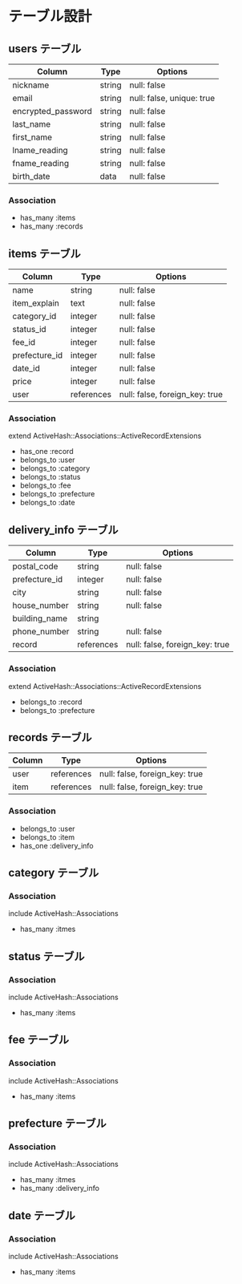 # テーブル設計

## users テーブル

| Column             | Type    | Options                   |
| ------------------ | ------- | ------------------------- |
| nickname           | string  | null: false               |
| email              | string  | null: false, unique: true |
| encrypted_password | string  | null: false               |
| last_name          | string  | null: false               |
| first_name         | string  | null: false               |
| lname_reading      | string  | null: false               |
| fname_reading      | string  | null: false               |
| birth_date         | data    | null: false               |


### Association

- has_many :items
- has_many :records


## items テーブル

| Column        | Type       | Options                        |
| ------------- | ---------- | -------------------------------|
| name          | string     | null: false                    |
| item_explain  | text       | null: false                    |
| category_id   | integer    | null: false                    |
| status_id     | integer    | null: false                    |
| fee_id        | integer    | null: false                    |
| prefecture_id | integer    | null: false                    |
| date_id       | integer    | null: false                    |
| price         | integer    | null: false                    |
| user          | references | null: false, foreign_key: true |

### Association

extend ActiveHash::Associations::ActiveRecordExtensions
- has_one :record
- belongs_to :user
- belongs_to :category
- belongs_to :status
- belongs_to :fee
- belongs_to :prefecture
- belongs_to :date


## delivery_info テーブル

| Column        | Type       | Options                        |
| ------------- | ---------- | -------------------------------|
| postal_code   | string     | null: false                    |
| prefecture_id | integer    | null: false                    |
| city          | string     | null: false                    |
| house_number  | string     | null: false                    |
| building_name | string     |                                |
| phone_number  | string     | null: false                    |
| record        | references | null: false, foreign_key: true |

### Association

extend ActiveHash::Associations::ActiveRecordExtensions
- belongs_to :record
- belongs_to :prefecture


## records テーブル

| Column     | Type       | Options                        |
| ---------- | ---------- | -------------------------------|
| user       | references | null: false, foreign_key: true |
| item       | references | null: false, foreign_key: true |


### Association

- belongs_to :user
- belongs_to :item
- has_one :delivery_info


## category テーブル

### Association
include ActiveHash::Associations
- has_many :itmes


## status テーブル

### Association
include ActiveHash::Associations
- has_many :items


## fee テーブル

### Association
include ActiveHash::Associations
- has_many :items


## prefecture テーブル

### Association
include ActiveHash::Associations
- has_many :itmes
- has_many :delivery_info


## date テーブル

### Association
include ActiveHash::Associations
- has_many :items